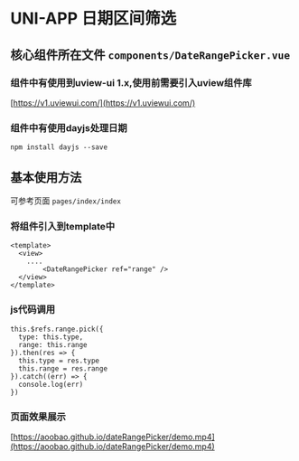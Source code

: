 # UNI-APP 日期区间筛选

## 核心组件所在文件 `components/DateRangePicker.vue`
### 组件中有使用到uview-ui 1.x,使用前需要引入uview组件库
[https://v1.uviewui.com/](https://v1.uviewui.com/)

### 组件中有使用dayjs处理日期 
`npm install dayjs --save`

## 基本使用方法
可参考页面 `pages/index/index`

### 将组件引入到template中

````
<template>
  <view>
    ....
		<DateRangePicker ref="range" />
  </view> 
</template>

````

### js代码调用
````
this.$refs.range.pick({
  type: this.type,
  range: this.range
}).then(res => {
  this.type = res.type
  this.range = res.range
}).catch((err) => {
  console.log(err)
})

````
### 页面效果展示
[https://aoobao.github.io/dateRangePicker/demo.mp4](https://aoobao.github.io/dateRangePicker/demo.mp4)